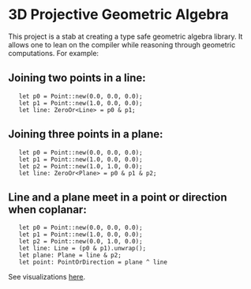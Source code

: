# 3D Projective Geometric Algebra

This project is a stab at creating a type safe geometric algebra library. It allows one to lean on the compiler while reasoning through geometric computations. For example:

## Joining two points in a line:

```
   let p0 = Point::new(0.0, 0.0, 0.0);
   let p1 = Point::new(1.0, 0.0, 0.0);
   let line: ZeroOr<Line> = p0 & p1;
```

## Joining three points in a plane:
``` 
   let p0 = Point::new(0.0, 0.0, 0.0);
   let p1 = Point::new(1.0, 0.0, 0.0);
   let p2 = Point::new(1.0, 1.0, 0.0);
   let line: ZeroOr<Plane> = p0 & p1 & p2;
```

## Line and a plane meet in a point or direction when coplanar:
``` 
   let p0 = Point::new(0.0, 0.0, 0.0);
   let p1 = Point::new(1.0, 0.0, 0.0);
   let p2 = Point::new(0.0, 1.0, 0.0);
   let line: Line = (p0 & p1).unwrap();
   let plane: Plane = line & p2;
   let point: PointOrDirection = plane ^ line
```

See visualizations [here](https://<username>.github.io/<repository-name>/).

